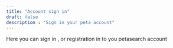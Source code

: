 ```yaml
---
title: "Account sign in"
draft: false
description : "Sign in your peta account"
---
```


Here you can sign in , or registration in to you petasearch account